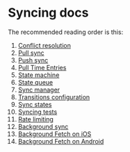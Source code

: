 Syncing docs
============

The recommended reading order is this:

1. [Conflict resolution](conflict-resolution.md)
1. [Pull sync](pull-sync.md)
1. [Push sync](push-sync.md)
1. [Pull Time Entries](pull-time-entries.md)
1. [State machine](state-machine.md)
1. [State queue](state-queue.md)
1. [Sync manager](sync-manager.md)
1. [Transitions configuration](transitions-configuration.md)
1. [Sync states](sync-states.md)
1. [Syncing tests](tests.md)
1. [Rate limiting](rate-limiting.md)
1. [Background sync](bg-sync.md)
1. [Background Fetch on iOS](bg-fetch-ios.md)
1. [Background Fetch on Android](bg-fetch-android.md)
